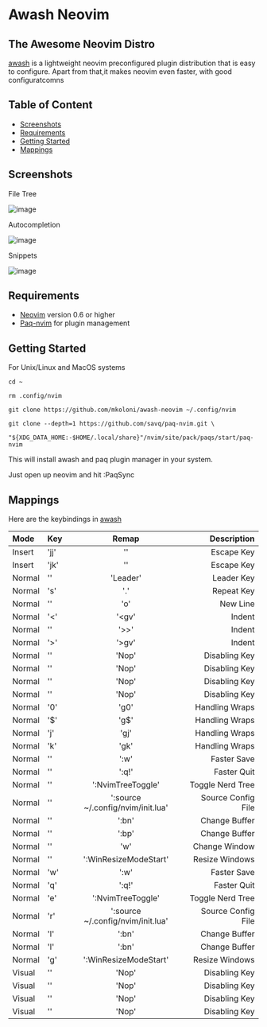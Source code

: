 # Awash Neovim

## The Awesome Neovim Distro

[awash](https://github.com/mkoloni/awash) is a lightweight neovim preconfigured plugin distribution that is easy to configure.
Apart from that,it makes neovim even faster, with good configuratcomns

## Table of Content
- [Screenshots](#screenshots)
- [Requirements](#requirements)
- [Getting Started](#getting-started)
- [Mappings](#mappings)

## Screenshots

File Tree

![image](https://res.cloudinary.com/mkoloni/image/upload/v1655195326/2022-06-14-112650_1418x848_scrot_jsfmzc.png)

Autocompletion

![image](https://res.cloudinary.com/mkoloni/image/upload/v1655195329/2022-06-14-112744_1418x848_scrot_xwenmm.png)

Snippets

![image](https://res.cloudinary.com/mkoloni/image/upload/v1655195322/2022-06-14-112801_1418x848_scrot_usdnrr.png)

## Requirements

- [Neovim](https://neovim.io/) version 0.6 or higher
- [Paq-nvim](https://github.com/savq/paq-nvim) for plugin management

## Getting Started

For Unix/Linux and MacOS systems

```
cd ~

rm .config/nvim

git clone https://github.com/mkoloni/awash-neovim ~/.config/nvim

git clone --depth=1 https://github.com/savq/paq-nvim.git \
    "${XDG_DATA_HOME:-$HOME/.local/share}"/nvim/site/pack/paqs/start/paq-nvim

```

This will install awash and paq plugin manager in your system.

Just open up neovim and hit :PaqSync

## Mappings
Here are the keybindings in [awash](https://github.com/mkoloni/awash)

|   Mode        |  Key              |   Remap                                   |  Description                |
| :-------------| :---------------- | :---------------------------------------: | -------------------------:  |
|   Insert      |   'jj'            |   '<ESC>'                                 | Escape Key                  |
|   Insert      |   'jk'            |   '<ESC>'                                 | Escape  Key                 |
|   Normal      |   '<Space>'       |   'Leader'                                | Leader Key                  |
|   Normal      |   's'             |   '.'                                     | Repeat Key                  |
|   Normal      |   '<CR>'          |   'o<ESC>'                                | New Line                    |
|   Normal      |   '<'             |   '<gv'                                   | Indent                      |
|   Normal      |   '<Tab>'         |   '>>'                                    | Indent                      |
|   Normal      |   '>'             |   '>gv'                                   | Indent                      |
|   Normal      |   '<Up>'          |   'Nop'                                   | Disabling Key               |
|   Normal      |   '<Left>'        |   'Nop'                                   | Disabling Key               |
|   Normal      |   '<Right>'       |   'Nop'                                   | Disabling Key               |
|   Normal      |   '<Down>'        |   'Nop'                                   | Disabling Key               |
|   Normal      |   '0'             |   'g0'                                    | Handling Wraps              |
|   Normal      |   '$'             |   'g$'                                    | Handling Wraps              |
|   Normal      |   'j'             |   'gj'                                    | Handling Wraps              |
|   Normal      |   'k'             |   'gk'                                    | Handling Wraps              |
|   Normal      |   '<C-w>'         |   ':w<Cr>'                                | Faster Save                 |
|   Normal      |   '<C-q>'         |   ':q!<Cr>'                               | Faster Quit                 |
|   Normal      |   '<C-e>'         |   ':NvimTreeToggle<Cr>'                   | Toggle Nerd Tree            |
|   Normal      |   '<C-r>'         |   ':source ~/.config/nvim/init.lua<Cr>'   | Source Config File          |
|   Normal      |   '<C-l>'         |   ':bn<Cr>'                               | Change Buffer               |
|   Normal      |   '<C-h>'         |   ':bp<Cr>'                               | Change Buffer               |
|   Normal      |   '<C-w>'         |   '<C-w>w'                                | Change Window               |
|   Normal      |   '<C-g>'         |   ':WinResizeModeStart<Cr>'               | Resize Windows              |
|   Normal      |   '<Leader>w'     |   ':w<CR>'                                | Faster Save                 |
|   Normal      |   '<Leader>q'     |   ':q!<CR>'                               | Faster Quit                 |
|   Normal      |   '<Leader>e'     |   ':NvimTreeToggle<CR>'                   | Toggle Nerd Tree            |
|   Normal      |   '<Leader>r'     |   ':source ~/.config/nvim/init.lua<CR>'   | Source Config File          |
|   Normal      |   '<Leader>l'     |   ':bn<CR>'                               | Change Buffer               |
|   Normal      |   '<Leader>l'     |   ':bn<CR>'                               | Change Buffer               |
|   Normal      |   '<Leader>g'     |   ':WinResizeModeStart<CR>'               | Resize Windows              |
|   Visual      |   '<Up>'          |   'Nop'                                   | Disabling Key               |
|   Visual      |   '<Left>'        |   'Nop'                                   | Disabling Key               |
|   Visual      |   '<Right>'       |   'Nop'                                   | Disabling Key               |
|   Visual      |   '<Down>'        |   'Nop'                                   | Disabling Key               |

